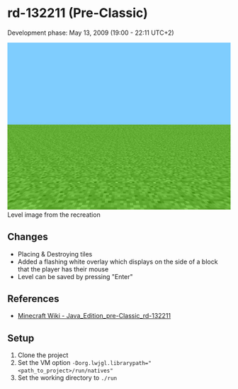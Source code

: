 # rd-132211 (Pre-Classic)
Development phase: May 13, 2009 (19:00 - 22:11 UTC+2)

![Level](./.assets/level.jpg)<br>
Level image from the recreation

## Changes
- Placing & Destroying tiles
- Added a flashing white overlay which displays on the side of a block that the player has their mouse
- Level can be saved by pressing "Enter"

## References
- [Minecraft Wiki - Java_Edition_pre-Classic_rd-132211](https://minecraft.gamepedia.com/Java_Edition_pre-Classic_rd-132211)

## Setup
1. Clone the project
2. Set the VM option ``-Dorg.lwjgl.librarypath="<path_to_project>/run/natives"``
3. Set the working directory to ``./run``